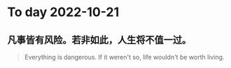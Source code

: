 
# To day 2022-10-21


## 凡事皆有风险。若非如此，人生将不值一过。
> Everything is dangerous. If it weren't so, life wouldn't be worth living.

    